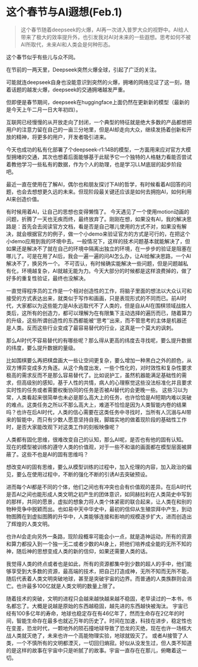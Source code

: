 # 这个春节与AI遐想(Feb.1)

> 这个春节随着deepseek的火爆，AI再一次进入普罗大众的视野中。AI给人带来了极大的效率提升外，也引发我对AI对未来的一些遐想。思考如何不被AI所取代，未来AI和人类会是何种形态。
> 

这个春节似乎有些儿与众不同。

在节前的一两天里，Deepseek突然火爆全球，引起了广泛的关注。

可能就连deepseek自身也没能意识到突然的火爆，拥堵的网络见证了这一刻，随着话题的越发火爆，deepseek的交通拥堵越发严重。 

但即便是春节期间，deepseek在huggingface上面仍然在更新新的模型（最新的是今天上午二月一日大年初四）。

互联网已经慢慢的从开放走向了封闭，一个典型的特征就是绝大多数的产品都想把用户的注意力留在自己的一亩三分地里，但是AI却走向大众，继续发扬着创新和开放的精神，将更多的用户，开发者吸引进来。

今天也成功的私有化部署了个deepseek-r1:14B的模型，一方面用来应对官方大模型拥堵的交通，其次也想着后面能够基于此赋予它一个独特的人格魅力看能否尝试着教他学习一些私有的数据，作为个人的助理，也是学习LLM底层的起步阶段吧。

最近一直在使用在了解AI，偶尔也和朋友探讨下AI的哲学，有时候看着AI回答的问题，也会去想想更久远的未来。但现阶段最关键还应该是如何去拥抱AI，如何利用AI来创造价值。

有时候用着AI，让自己的思想也变得懒惰了。 今天遇见了一个使用motion动画的问题，折腾了一天也无疾而终，最终放弃了。刚刚在想，如果没有AI，我的解决思路是：首先会去阅读官方文档，看是否是自己哪儿使用的方式不对，如果没有解决，就会根据官方的例子，做一个小demo来验证官方的方式是可行的，在把这个小demo应用到我的环境中去。一般情况下，这样的技术问题基本就能解决了，但如果还是解决不了就在自己的环境中隔离出独立的环境，在一步步的验证是阻塞在哪儿了。可是在用了AI后，我会一遍一遍的问AI怎么办，让AI给解决思路，一个AI解决不了，换另外一个。 不可否认，有时候确实能解决一些问题，但是问题越私有化，环境越复杂，AI就越无能为力。今天大部分的时候都是这样浪费掉的，做了好多的重复性验证，最终也没解决。

一直觉得程序员的工作是一个相对创造性的工作，将脑子里面的想法以大众认可和接受的方式表达出来，就类似于写作和画画，只是表现形式的不同而已。前AI时代，大家都以为这些能力是AI永远取代不了人类的，但是自从AI在围棋领域战胜人类后，这所有的创造力，都可以理解为在有限集下主动选择的遍历而已，随着算力的升级，这些所谓创造性的东西都能被‘‘思考’’出来，而不管思考的主体是机器还是人类。反而这些行业变成了最容易替代的行业，这真是一个莫大的讽刺。

那么AI时代不容易替代的有哪些呢？那么得从更高的纬度去寻找呢，要么提升数据的纬度，要么提升数据的量级。 

比如围棋要么再把棋盘画大一些让空间更复杂，要么增加一种黑白之外的颜色，从双方博弈变成多方角逐。从这个角度出发，一些个性化的，对时效性和复杂性要求极高的需求反而不是那么容易替代了。比如说护工，虽然机器能满足基础性的需求，但高级别的感知，基于人性的共情，病人的心理察觉这些没法标准化并且要求实时性的任务或者需要权衡协同的任务是否被AI替代的会更晚一些。 这些习以为常，人类看起来很简单也未必是那么高大上的任务，也许恰恰是AI短期内难以突破的难点。这类任务之所以不那么高大上，难道不恰恰是因为人类智能内卷的结果吗？也许在后AI时代，人类的信心需要在这类任务中寻找时，当所有人沉溺与AI带来的智能中，而只有少数人愿意坚持自我，脚踏实地的做着现阶段的基础性工作时，是否大家能改观下对这类工作的刻板映像呢？

人类都有固化思维，很难改变自己的认知，那么AI呢，是否也有他的固有认知。 现在的模型被训练的遵守人类的价值观，对于一些不和谐的画面都在模型层面被屏蔽了。这些不也是AI的固有思维吗？

想改变AI的固有思维，要么从模型训练的过程中，加入伦理的内容，加入政治的偏见，要么在使用过程中，不断的强化不断的引诱AI去突破预设。 

进而每个AI都是不同的个体，他们之间也有冲突也会有价值观的差异。在后AI时代是否AI之间也能形成人类文明之初产生的团体意识，如同赫拉利在人类简史中写到的那样，共同的愿景，虚拟的想象力将人类个体紧密的联合起来，让人类在和别的物种竞争中脱颖而出。也如易中天中华史中，最初的信仰从生殖崇拜中产生，到动物图腾在到虚拟图腾的升华中，人类能够连接和影响的规模逐步扩大，进而创造出了辉煌的人类文明。

也许AI会走向另外一条路，现阶段概率可能会小一点，就是造神运动，所有的资源和算力都投入到一个独一无二或者少数的AI身上，把他们培养成全能的无所不知的神，随后神的思想变成人类的新的信仰，如果还需要人类的话。

我觉得人类的终点或者也是如此，所有的资源都集中到少数的超人的手中，他们能够享受到大多数的资源，最高端的技术，把自己打造成神，无所不知而无所不能，随后代表着人类文明突破地球，甚至是突破宇宙的边界。而普通的人类族群则会消亡。也许最多100亿就是人类文明的数量上限了。

随着技术的突破，文明的进程只会越来越快越来越不稳固，老早读过的一本书，书名都忘了。大概是说越是原始的东西越稳固，越先进的东西越快被淘汰。 宇宙已经有100多亿年的寿命，地球也稳定存在有46亿年了，然而生命存在2亿年的时间，智能生命存在最多也就近万年的历史了。时间在加速，科技在进步，稳定性也在变差，恐龙时代，一颗地外的陨石撞地球导致了恐龙的灭绝，现在也许一场核大战人类就灭绝了，未来也许一个高能物理实验，地球就毁灭了。 或者AI接管了人类，一个不慎所有的文明都湮灭，一切回归熵寂。好似从没发生过，但人类不知道的是这样的故事在宇宙中只是听腻了的故事。宇宙一直存在在那儿，俯瞰着这一切。
